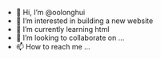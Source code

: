 - 👋 Hi, I’m @oolonghui
- 👀 I’m interested in building a new website
- 🌱 I’m currently learning html
- 💞️ I’m looking to collaborate on ...
- 📫 How to reach me ...

<!---
oolonghui/oolonghui is a ✨ special ✨ repository because its `README.md` (this file) appears on your GitHub profile.
You can click the Preview link to take a look at your changes.
--->
